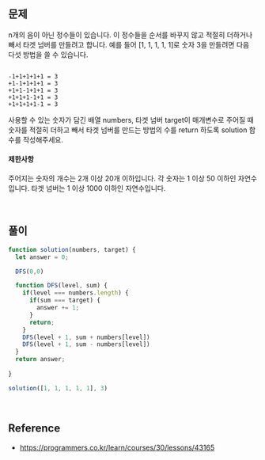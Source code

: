 ## 문제
n개의 음이 아닌 정수들이 있습니다. 이 정수들을 순서를 바꾸지 않고 적절히 더하거나 빼서 타겟 넘버를 만들려고 합니다. 예를 들어 [1, 1, 1, 1, 1]로 숫자 3을 만들려면 다음 다섯 방법을 쓸 수 있습니다.
```

-1+1+1+1+1 = 3
+1-1+1+1+1 = 3
+1+1-1+1+1 = 3
+1+1+1-1+1 = 3
+1+1+1+1-1 = 3
```
사용할 수 있는 숫자가 담긴 배열 numbers, 타겟 넘버 target이 매개변수로 주어질 때 숫자를 적절히 더하고 빼서 타겟 넘버를 만드는 방법의 수를 return 하도록 solution 함수를 작성해주세요.

#### 제한사항
주어지는 숫자의 개수는 2개 이상 20개 이하입니다.
각 숫자는 1 이상 50 이하인 자연수입니다.
타겟 넘버는 1 이상 1000 이하인 자연수입니다.

<br>

## 풀이

```js
function solution(numbers, target) {
  let answer = 0;

  DFS(0,0)

  function DFS(level, sum) {
  	if(level === numbers.length) {
      if(sum === target) {
        answer += 1;
      }
      return;
    } 
    DFS(level + 1, sum + numbers[level])
    DFS(level + 1, sum - numbers[level])   
  }
  return answer;
  
}

solution([1, 1, 1, 1, 1], 3)
```

<br>

## Reference
- https://programmers.co.kr/learn/courses/30/lessons/43165